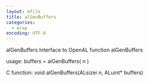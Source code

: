 ```yaml
---
layout: mfile
title: alGenBuffers
categories:
  - wrap
encoding: UTF-8
---
```


alGenBuffers  Interface to OpenAL function alGenBuffers

usage:  buffers = alGenBuffers( n )

C function:  void alGenBuffers(ALsizei n, ALuint\* buffers)